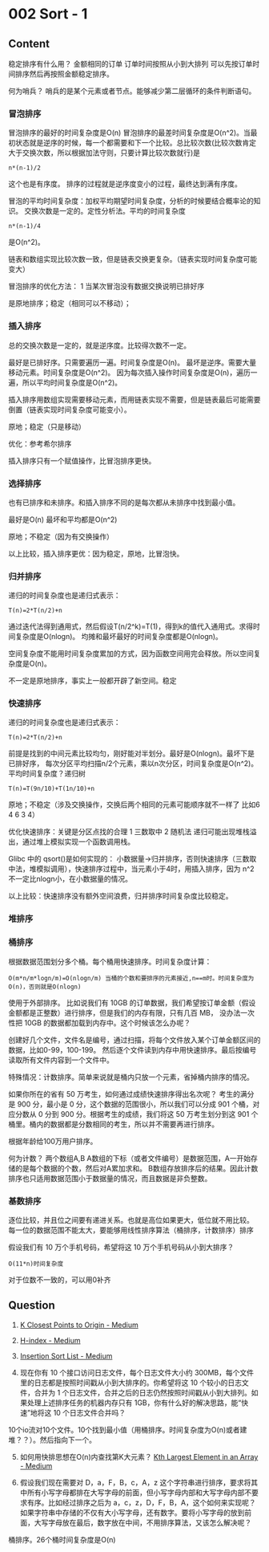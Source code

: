 # 002 Sort - 1

## Content

稳定排序有什么用？
金额相同的订单 订单时间按照从小到大排列
可以先按订单时间排序然后再按照金额稳定排序。

何为哨兵？
哨兵的是某个元素或者节点。能够减少第二层循环的条件判断语句。

### 冒泡排序
冒泡排序的最好的时间复杂度是O(n)
冒泡排序的最差时间复杂度是O(n^2)。当最初状态就是逆序的时候，每一个都需要和下一个比较。总比较次数(比较次数肯定大于交换次数，所以根据加法守则，只要计算比较次数就行)是
```
n*(n-1)/2
```
这个也是有序度。 
排序的过程就是逆序度变小的过程，最终达到满有序度。

冒泡的平均时间复杂度：加权平均期望时间复杂度，分析的时候要结合概率论的知识。
交换次数是一定的。定性分析法。平均的时间复杂度
```
n*(n-1)/4
```
是O(n^2)。

链表和数组实现比较次数一致，但是链表交换更复杂。（链表实现时间复杂度可能变大）

冒泡排序的优化方法：
1 当某次冒泡没有数据交换说明已排好序

是原地排序；稳定（相同可以不移动）；

### 插入排序
总的交换次数是一定的，就是逆序度。比较得次数不一定。

最好是已排好序。只需要遍历一遍。时间复杂度是O(n)。
最坏是逆序。需要大量移动元素。时间复杂度是O(n^2)。
因为每次插入操作时间复杂度是O(n)，遍历一遍，所以平均时间复杂度是O(n^2)。

插入排序用数组实现需要移动元素，而用链表实现不需要，但是链表最后可能需要倒置（链表实现时间复杂度可能变小）。

原地；稳定（只是移动）

优化：参考希尔排序

插入排序只有一个赋值操作，比冒泡排序更快。

### 选择排序

也有已排序和未排序。和插入排序不同的是每次都从未排序中找到最小值。

最好是O(n)
最坏和平均都是O(n^2)

原地；不稳定（因为有交换操作）

以上比较，插入排序更优：因为稳定，原地，比冒泡快。

### 归并排序

递归的时间复杂度也是递归式表示：
```
T(n)=2*T(n/2)+n
```
通过迭代法得到通用式，然后假设T(n/2^k)=T(1)，得到k的值代入通用式。求得时间复杂度是O(nlogn)。
均摊和最坏最好的时间复杂度都是O(nlogn)。

空间复杂度不能用时间复杂度累加的方式，因为函数空间用完会释放。所以空间复杂度是O(n)。

不一定是原地排序，事实上一般都开辟了新空间。稳定

### 快速排序

递归的时间复杂度也是递归式表示：
```
T(n)=2*T(n/2)+n
```
前提是找到的中间元素比较均匀，刚好能对半划分。最好是O(nlogn)。最坏下是已排好序，
每次分区平均扫描n/2个元素，乘以n次分区，时间复杂度是O(n^2)。
平均时间复杂度？递归树
```
T(n)=T(9n/10)+T(1n/10)+n
```

原地；不稳定（涉及交换操作，交换后两个相同的元素可能顺序就不一样了 比如6 4 6 3 4）

优化快速排序：关键是分区点找的合理
1 三数取中 2 随机法
递归可能出现堆栈溢出，通过堆上模拟实现一个函数调用栈。

Glibc 中的 qsort()是如何实现的：
小数据量->归并排序，否则快速排序（三数取中法，堆模拟调用），快速排序过程中，当元素小于4时，用插入排序，因为
n^2不一定比nlogn小，在小数据量的情况。

以上比较：快速排序没有额外空间浪费，归并排序时间复杂度比较稳定。

### 堆排序

### 桶排序

根据数据范围划分多个桶。每个桶用快速排序。时间复杂度计算：
```
O(m*n/m*logn/m)=O(nlogn/m) 当桶的个数和要排序的元素接近,n==m时。时间复杂度为O(n)，否则就是O(nlogn)
```
使用于外部排序。
比如说我们有 10GB 的订单数据，我们希望按订单金额（假设金额都是正整数）进行排序，但是我们的内存有限，只有几百 MB，
没办法一次性把 10GB 的数据都加载到内存中。这个时候该怎么办呢？

创建好几个文件，文件名是编号，通过扫描，将每个文件放入某个订单金额区间的数据，比如0-99，100-199。
然后逐个文件读到内存中用快速排序。最后按编号读取所有文件内容到一个文件中。

特殊情况：计数排序。简单来说就是桶内只放一个元素，省掉桶内排序的情况。

如果你所在的省有 50 万考生，如何通过成绩快速排序得出名次呢？
考生的满分是 900 分，最小是 0 分，这个数据的范围很小，所以我们可以分成 901 个桶，对应分数从 0 分到 900 分。根据考生的成绩，我们将这 50 万考生划分到这 901 个桶里。桶内的数据都是分数相同的考生，所以并不需要再进行排序。

根据年龄给100万用户排序。

何为计数？
两个数组A,B A数组的下标（或者文件编号）是数据范围，A一开始存储的是每个数据的个数，然后对A累加求和。
B数组存放排序后的结果。因此计数排序也只适用数据范围小于数据量的情况，而且数据是非负整数。

### 基数排序

逐位比较，并且位之间要有递进关系。也就是高位如果更大，低位就不用比较。
每一位的数据范围不能太大，要能够用线性排序算法（桶排序，计数排序）排序

假设我们有 10 万个手机号码，希望将这 10 万个手机号码从小到大排序？
```
O(11*n)时间复杂度
```
对于位数不一致的，可以用0补齐



## Question

1. [K Closest Points to Origin - Medium](https://leetcode.com/problems/k-closest-points-to-origin/)

2. [H-index - Medium](https://leetcode.com/problems/h-index/)

3. [Insertion Sort List - Medium](https://leetcode.com/problems/insertion-sort-list/)

4. 现在你有 10 个接口访问日志文件，每个日志文件大小约 300MB，每个文件里的日志都是按照时间戳从小到大排序的。你希望将这 10 个较小的日志文件，合并为 1 个日志文件，合并之后的日志仍然按照时间戳从小到大排列。如果处理上述排序任务的机器内存只有 1GB，你有什么好的解决思路，能“快速”地将这 10 个日志文件合并吗？

10个io流对10个文件。10个找到最小值（用桶排序。时间复杂度为O(n)或者建堆？？）。然后指向下一个。

5. 如何用快排思想在O(n)内查找第K大元素？
[Kth Largest Element in an Array - Medium](https://leetcode.com/problems/kth-largest-element-in-an-array/)

6. 假设我们现在需要对 D，a，F，B，c，A，z 这个字符串进行排序，要求将其中所有小写字母都排在大写字母的前面，但小写字母内部和大写字母内部不要求有序。比如经过排序之后为 a，c，z，D，F，B，A，这个如何来实现呢？如果字符串中存储的不仅有大小写字母，还有数字。要将小写字母的放到前面，大写字母放在最后，数字放在中间，不用排序算法，又该怎么解决呢？

桶排序。26个桶时间复杂度是O(n)


